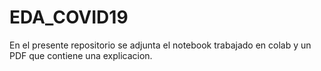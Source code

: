 # EDA_COVID19
En el presente repositorio se adjunta el notebook trabajado en colab y un PDF que contiene una explicacion.
